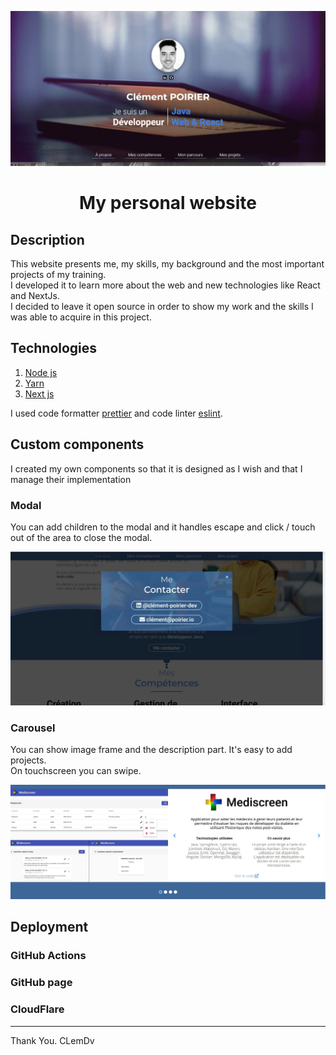 <p align="center">
  <img src="https://github.com/ClementDv/my-personal-website/blob/main/.readme/img/headerwebsite.jpg" alt="header website clément poirier" width="951.5"/>
  <h1 align="center">My personal website</h1>
</p>

## Description

This website presents me, my skills, my background and the most important projects of my training.</br>
I developed it to learn more about the web and new technologies like React and NextJs.</br>
I decided to leave it open source in order to show my work and the skills I was able to acquire in this project.

## Technologies

1. [Node js](https://nodejs.org/en/download/)
2. [Yarn](https://classic.yarnpkg.com/lang/en/docs/install/#windows-stable)
3. [Next js](https://nextjs.org/docs)

I used code formatter [prettier](https://prettier.io/) and code linter [eslint](https://eslint.org/).

## Custom components

I created my own components so that it is designed as I wish and that I manage their implementation

### Modal

You can add children to the modal and it handles escape and click / touch out of the area to close the modal.  

<img src="https://github.com/ClementDv/my-personal-website/blob/main/.readme/img/modal.JPG" alt="modal website clément poirier" width="600"/>

### Carousel


You can show image frame and the description part. It's easy to add projects. </br>
On touchscreen you can swipe.

<img src="https://github.com/ClementDv/my-personal-website/blob/main/.readme/img/carousel.JPG" alt="carousel website clément poirer" width="600"/>

## Deployment

### GitHub Actions

### GitHub page

### CloudFlare

_____________

Thank You.
CLemDv
